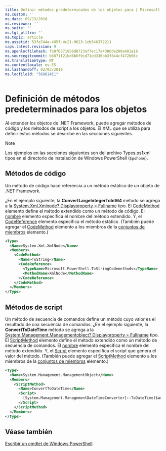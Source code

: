 ```yaml
---
title: Definir métodos predeterminados de los objetos para | Microsoft Docs
ms.custom: ''
ms.date: 09/13/2016
ms.reviewer: ''
ms.suite: ''
ms.tgt_pltfrm: ''
ms.topic: article
ms.assetid: 53fe744a-485f-4c21-9623-1cb546372211
caps.latest.revision: 9
ms.openlocfilehash: fa0f0371856d8723af7ec17a4306de209a481a18
ms.sourcegitcommit: b6871f21bd666f9cd71dd336bb3f844cf472b56c
ms.translationtype: MT
ms.contentlocale: es-ES
ms.lasthandoff: 02/03/2019
ms.locfileid: "56861411"
---
```

# <a name="defining-default-methods-for-objects"></a>Definición de métodos predeterminados para los objetos

Al extender los objetos de .NET Framework, puede agregar métodos de código y los métodos de script a los objetos. El XML que se utiliza para definir estos métodos se describe en las secciones siguientes.

> [!NOTE]
> Los ejemplos en las secciones siguientes son del archivo Types.ps1xml tipos en el directorio de instalación de Windows PowerShell (`$pshome`).

## <a name="code-methods"></a>Métodos de código

Un método de código hace referencia a un método estático de un objeto de .NET Framework.

¿En el ejemplo siguiente, la **ConvertLargeIntegerToInt64** método se agrega a la [System.Xml.Xmlnode? Displayproperty = Fullname](/dotnet/api/System.Xml.XmlNode) tipo. El [CodeMethod](http://msdn.microsoft.com/en-us/1ea9b031-bbcf-4e35-b497-bf30fa0b1b05) elemento define el método extendido como un método de código. El [nombre](http://msdn.microsoft.com/en-us/b58e9d21-c8c9-49a5-909e-9c1cfc64f873) elemento especifica el nombre del método extendido. Y, el [CodeReference](http://msdn.microsoft.com/en-us/70017b85-18d2-4f55-8357-92f309d5618b) elemento especifica el método estático. (También puede agregar el [CodeMethod](http://msdn.microsoft.com/en-us/1ea9b031-bbcf-4e35-b497-bf30fa0b1b05) elemento a los miembros de la [conjuntos de miembros](http://msdn.microsoft.com/en-us/46a50fb5-e150-4c03-8584-e1b53e4d49e3) elemento.)

```xml
<Type>
  <Name>System.Xml.XmlNode</Name>
  <Members>
    <CodeMethod>
      <Name>ToString</Name>
      <CodeReference>
        <TypeName>Microsoft.PowerShell.ToStringCodemethods</TypeName>
        <MethodName>XmlNode</MethodName>
      </CodeReference>
    </CodeMethod>
  </Members>
</Type>
```

## <a name="script-methods"></a>Métodos de script

Un método de secuencia de comandos define un método cuyo valor es el resultado de una secuencia de comandos. ¿En el ejemplo siguiente, la **ConvertToDateTime** método se agrega a la [System.Management.Managementobject? Displayproperty = Fullname](/dotnet/api/System.Management.ManagementObject) tipo. El [ScriptMethod](http://msdn.microsoft.com/en-us/59f8160f-bc95-42f0-92e2-b16a616bc65c) elemento define el método extendido como un método de secuencia de comandos. El [nombre](http://msdn.microsoft.com/en-us/b58e9d21-c8c9-49a5-909e-9c1cfc64f873) elemento especifica el nombre del método extendido. Y, el [Script](http://msdn.microsoft.com/en-us/1937ad1b-bb2b-4512-9864-01fc0767d46f) elemento especifica el script que genera el valor del método. (También puede agregar el [ScriptMethod](http://msdn.microsoft.com/en-us/59f8160f-bc95-42f0-92e2-b16a616bc65c) elemento a los miembros de la [conjuntos de miembros](http://msdn.microsoft.com/en-us/46a50fb5-e150-4c03-8584-e1b53e4d49e3) elemento.)

```xml
<Type>
  <Name>System.Management.ManagementObject</Name>
  <Members>
    <ScriptMethod>
      <Name>ConvertToDateTime</Name>
      <Script>
        [System.Management.ManagementDateTimeConverter]::ToDateTime($args[0])
      </Script>
    </ScriptMethod>
  </Members>
</Type>
```

## <a name="see-also"></a>Véase también

[Escribir un cmdlet de Windows PowerShell](./writing-a-windows-powershell-cmdlet.md)
